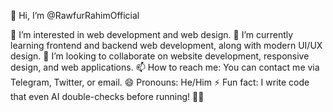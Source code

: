 👋 Hi, I’m @RawfurRahimOfficial

👀 I’m interested in web development and web design.
🌱 I’m currently learning frontend and backend web development, along with modern UI/UX design.
💞️ I’m looking to collaborate on website development, responsive design, and web applications.
📫 How to reach me: You can contact me via Telegram, Twitter, or email.
😄 Pronouns: He/Him
⚡ Fun fact: I write code that even AI double-checks before running! 🚀😆
